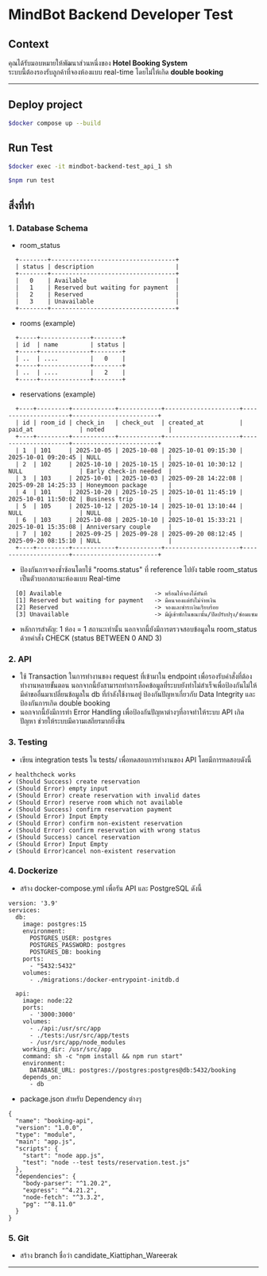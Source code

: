 # MindBot Backend Developer Test

## Context
คุณได้รับมอบหมายให้พัฒนาส่วนหนึ่งของ **Hotel Booking System**  
ระบบนี้ต้องรองรับลูกค้าที่จองห้องแบบ real-time โดยไม่ให้เกิด **double booking**  

---

## Deploy project
```bash
$docker compose up --build
```

## Run Test
```bash
$docker exec -it mindbot-backend-test_api_1 sh

$npm run test
```

## สิ่งที่ทำ

### 1. Database Schema
- room_status
```
  +--------+-----------------------------------+
  | status | description                       |
  +--------+-----------------------------------+
  |   0    | Available                         |
  |   1    | Reserved but waiting for payment  |
  |   2    | Reserved                          |
  |   3    | Unavailable                       |
  +--------+-----------------------------------+
```
- rooms (example)
```
  +-----+--------------+--------+
  | id  | name         | status |
  +-----+--------------+--------+
  | ..  | ....         |   0    |
  +-----+--------------+--------+
  | ..  | ....         |   2    |
  +-----+--------------+--------+
```

- reservations (example)
```
  +----+---------+------------+------------+---------------------+---------------------+------------------------+
  | id | room_id | check_in   | check_out  | created_at          | paid_at             | noted                  |
  +----+---------+------------+------------+---------------------+---------------------+------------------------+
  | 1  | 101     | 2025-10-05 | 2025-10-08 | 2025-10-01 09:15:30 | 2025-10-01 09:20:45 | NULL                   |
  | 2  | 102     | 2025-10-10 | 2025-10-15 | 2025-10-01 10:30:12 | NULL                | Early check-in needed  |
  | 3  | 103     | 2025-10-01 | 2025-10-03 | 2025-09-28 14:22:08 | 2025-09-28 14:25:33 | Honeymoon package      |
  | 4  | 101     | 2025-10-20 | 2025-10-25 | 2025-10-01 11:45:19 | 2025-10-01 11:50:02 | Business trip          |
  | 5  | 105     | 2025-10-12 | 2025-10-14 | 2025-10-01 13:10:44 | NULL                | NULL                   |
  | 6  | 103     | 2025-10-08 | 2025-10-10 | 2025-10-01 15:33:21 | 2025-10-01 15:35:08 | Anniversary couple     |
  | 7  | 102     | 2025-09-25 | 2025-09-28 | 2025-09-20 08:12:45 | 2025-09-20 08:15:10 | NULL                   |
  +----+---------+------------+------------+---------------------+---------------------+------------------------+
  ```


- ป้องกันการจองซ้ำซ้อนโดยใช้ "rooms.status" ที่ reference ไปยัง table room_status เป็นตัวบอกสถานะห้องแบบ Real-time
```
  [0] Available                          -> พร้อมให้จองได้ทันที
  [1] Reserved but waiting for payment   -> มีคนจองแต่ยังไม่จ่ายเงิน
  [2] Reserved                           -> จองและชำระเงินเรียบร้อย
  [3] Unavailable                        -> มีผู้เข้าพักในขณะนั้น/ปิดปรับปรุง/ซ่อมแซม
```

- หลักการสำคัญ: 1 ห้อง = 1 สถานะเท่านั้น นอกจากนี้ยังมีการตรวจสอบข้อมูลใน room_status ด้วยคำสั่ง CHECK (status BETWEEN 0 AND 3)

### 2. API
- ใช้ Transaction ในการทำงานของ request ที่เข้ามาใน endpoint เพื่อรองรับคำสั่งที่ต้องทำงานหลายขั้นตอน นอกจากนี้ยังสามารถทำการล็อคข้อมูลที่ระบบยังทำไม่สำเร็จเพื่อป้องกันไม่ให้มีคำขออื่นมาเปลี่ยนข้อมูลใน db ที่กำลังใช้งานอยู่ ป้องกันปัญหาเกี่ยวกับ Data Integrity และป้องกันการเกิด double booking
- นอกจากนี้ยังมีการทำ Error Handling เพื่อป้องกันปัญหาต่างๆที่อาจทำให้ระบบ API เกิดปัญหา ช่วยให้ระบบมีความเสถียรมากยิ่งขึ้น

### 3. Testing
- เขียน integration tests ใน tests/ เพื่อทดสอบการทำงานของ API โดยมีการทดสอบดังนี้
```
✔ healthcheck works
✔ (Should Success) create reservation
✔ (Should Error) empty input
✔ (Should Error) create reservation with invalid dates
✔ (Should Error) reserve room which not available
✔ (Should Success) confirm reservation payment
✔ (Should Error) Input Empty
✔ (Should Error) confirm non-existent reservation
✔ (Should Error) confirm reservation with wrong status
✔ (Should Success) cancel reservation
✔ (Should Error) Input Empty
✔ (Should Error)cancel non-existent reservation
```

### 4. Dockerize
- สร้าง docker-compose.yml เพื่อรัน API และ PostgreSQL ดังนี้

```
version: '3.9'
services:
  db:
    image: postgres:15
    environment:
      POSTGRES_USER: postgres
      POSTGRES_PASSWORD: postgres
      POSTGRES_DB: booking
    ports:
      - "5432:5432"
    volumes:
      - ./migrations:/docker-entrypoint-initdb.d

  api:
    image: node:22
    ports:
      - '3000:3000'
    volumes:
      - ./api:/usr/src/app
      - ./tests:/usr/src/app/tests
      - /usr/src/app/node_modules
    working_dir: /usr/src/app
    command: sh -c "npm install && npm run start"
    environment:
      DATABASE_URL: postgres://postgres:postgres@db:5432/booking
    depends_on:
      - db

```
- package.json สำหรับ Dependency ต่างๆ
```
{
  "name": "booking-api",
  "version": "1.0.0",
  "type": "module",
  "main": "app.js",
  "scripts": {
    "start": "node app.js",
    "test": "node --test tests/reservation.test.js"
  },
  "dependencies": {
    "body-parser": "^1.20.2",
    "express": "^4.21.2",
    "node-fetch": "^3.3.2",
    "pg": "^8.11.0"
  }
}

```

### 5. Git
- สร้าง branch ชื่อว่า candidate_Kiattiphan_Wareerak

---
